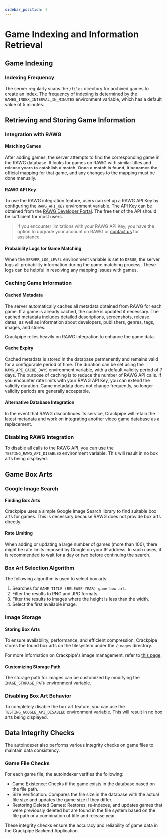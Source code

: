 ```yaml
---
sidebar_position: 7
---
```


# Game Indexing and Information Retrieval

## Game Indexing

### Indexing Frequency

The server regularly scans the `/files` directory for archived games to create an index. The frequency of indexing is determined by the `GAMES_INDEX_INTERVAL_IN_MINUTES` environment variable, which has a default value of 5 minutes.

## Retrieving and Storing Game Information

### Integration with RAWG

#### Matching Games

After adding games, the server attempts to find the corresponding game in the RAWG database. It looks for games on RAWG with similar titles and release years to establish a match. Once a match is found, it becomes the official mapping for that game, and any changes to the mapping must be done manually.

#### RAWG API Key

To use the RAWG integration feature, users can set up a RAWG API Key by configuring the `RAWG_API_KEY` environment variable. The API Key can be obtained from the [RAWG Developer Portal](https://rawg.io/login/?forward=developer). The free tier of the API should be sufficient for most users.

> If you encounter limitations with your RAWG API Key, you have the option to upgrade your account on RAWG or [contact us](mailto:contact@phalco.de) for assistance.

#### Probability Logs for Game Matching

When the `SERVER_LOG_LEVEL` environment variable is set to `DEBUG`, the server logs all probability information during the game matching process. These logs can be helpful in resolving any mapping issues with games.

### Caching Game Information

#### Cached Metadata

The server automatically caches all metadata obtained from RAWG for each game. If a game is already cached, the cache is updated if necessary. The cached metadata includes detailed descriptions, screenshots, release dates, as well as information about developers, publishers, genres, tags, images, and stores.

Crackpipe relies heavily on RAWG integration to enhance the game data.

#### Cache Expiry

Cached metadata is stored in the database permanently and remains valid for a configurable period of time. The duration can be set using the `RAWG_API_CACHE_DAYS` environment variable, with a default validity period of 7 days. The purpose of caching is to reduce the number of RAWG API calls. If you encounter rate limits with your RAWG API Key, you can extend the validity duration. Game metadata does not change frequently, so longer validity periods are generally acceptable.

#### Alternative Database Integration

In the event that RAWG discontinues its service, Crackpipe will retain the latest metadata and work on integrating another video game database as a replacement.

### Disabling RAWG Integration

To disable all calls to the RAWG API, you can use the `TESTING_RAWG_API_DISABLED` environment variable. This will result in no box arts being displayed.

## Game Box Arts

### Google Image Search

#### Finding Box Arts

Crackpipe uses a simple Google Image Search library to find suitable box arts for games. This is necessary because RAWG does not provide box arts directly.

#### Rate Limiting

When adding or updating a large number of games (more than 100), there might be rate limits imposed by Google on your IP address. In such cases, it is recommended to wait for a day or two before continuing the search.

### Box Art Selection Algorithm

The following algorithm is used to select box arts:

1. Searches for `GAME-TITLE (RELEASE-YEAR) game box art`.
2. Filter the results to PNG and JPG formats.
3. Filter the results to images where the height is less than the width.
4. Select the first available image.

### Image Storage

#### Storing Box Arts

To ensure availability, performance, and efficient compression, Crackpipe stores the found box arts on the filesystem under the `/images` directory.

For more information on Crackpipe's image management, refer to [this page](images.md).

#### Customizing Storage Path

The storage path for images can be customized by modifying the `IMAGE_STORAGE_PATH` environment variable.

### Disabling Box Art Behavior

To completely disable the box art feature, you can use the `TESTING_GOOGLE_API_DISABLED` environment variable. This will result in no box arts being displayed.

## Data Integrity Checks

The autoindexer also performs various integrity checks on game files to maintain data consistency.

### Game File Checks

For each game file, the autoindexer verifies the following:

- Game Existence: Checks if the game exists in the database based on the file path.
- Size Verification: Compares the file size in the database with the actual file size and updates the game size if they differ.
- Restoring Deleted Games: Restores, re-indexes, and updates games that were previously deleted but are found in the file system based on the file path or a combination of title and release year.

These integrity checks ensure the accuracy and reliability of game data in the Crackpipe Backend Application.
